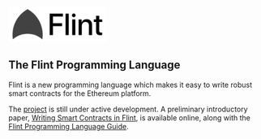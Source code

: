 <img src="flint_small.png" height="70" >

## The Flint Programming Language

Flint is a new programming language which makes it easy to write robust smart contracts for the Ethereum platform.

The [project](https://github.com/franklinsch/flint) is still under active development. A preliminary introductory paper, [Writing Smart Contracts in Flint](https://www.doc.ic.ac.uk/~fs2014/flint.pdf), is available online, along with the [Flint Programming Language Guide](https://franklinsch.gitbooks.io/flint/content/).
